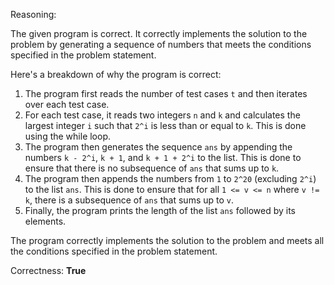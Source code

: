 Reasoning:

The given program is correct. It correctly implements the solution to the problem by generating a sequence of numbers that meets the conditions specified in the problem statement.

Here's a breakdown of why the program is correct:

1. The program first reads the number of test cases `t` and then iterates over each test case.
2. For each test case, it reads two integers `n` and `k` and calculates the largest integer `i` such that `2^i` is less than or equal to `k`. This is done using the while loop.
3. The program then generates the sequence `ans` by appending the numbers `k - 2^i`, `k + 1`, and `k + 1 + 2^i` to the list. This is done to ensure that there is no subsequence of `ans` that sums up to `k`.
4. The program then appends the numbers from `1` to `2^20` (excluding `2^i`) to the list `ans`. This is done to ensure that for all `1 <= v <= n` where `v != k`, there is a subsequence of `ans` that sums up to `v`.
5. Finally, the program prints the length of the list `ans` followed by its elements.

The program correctly implements the solution to the problem and meets all the conditions specified in the problem statement.

Correctness: **True**